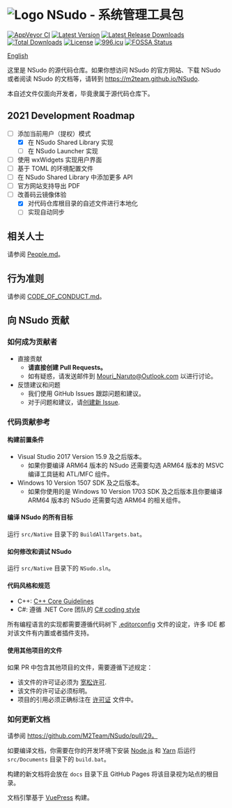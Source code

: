 ﻿# ![Logo](Logo.png) NSudo - 系统管理工具包

[![AppVeyor CI](https://ci.appveyor.com/api/projects/status/github/M2Team/NSudo?branch=master&svg=true)](https://ci.appveyor.com/project/MouriNaruto/nsudo)
[![Latest Version](https://img.shields.io/github/release/M2Team/NSudo.svg)](https://github.com/M2Team/NSudo/releases/latest)
[![Latest Release Downloads](https://img.shields.io/github/downloads/M2Team/NSudo/latest/total.svg)](https://github.com/M2Team/NSudo/releases/latest)
[![Total Downloads](https://img.shields.io/github/downloads/M2Team/NSudo/total.svg)](https://github.com/M2Team/NSudo/releases)
[![License](https://img.shields.io/badge/license-MIT-green.svg)](License.md)
[![996.icu](https://img.shields.io/badge/link-996.icu-red.svg)](https://996.icu)
[![FOSSA Status](https://app.fossa.io/api/projects/git%2Bgithub.com%2FM2Team%2FNSudo.svg?type=shield)](https://app.fossa.io/projects/git%2Bgithub.com%2FM2Team%2FNSudo?ref=badge_shield)

[English](Readme.md)

这里是 NSudo 的源代码仓库。如果你想访问 NSudo 的官方网站、下载 NSudo 或者阅读
NSudo 的文档等，请转到 https://m2team.github.io/NSudo.

本自述文件仅面向开发者，毕竟隶属于源代码仓库下。

## 2021 Development Roadmap

- [ ] 添加当前用户（提权）模式
  - [x] 在 NSudo Shared Library 实现
  - [ ] 在 NSudo Launcher 实现
- [ ] 使用 wxWidgets 实现用户界面
- [ ] 基于 TOML 的环境配置文件
- [ ] 在 NSudo Shared Library 中添加更多 API
- [ ] 官方网站支持导出 PDF
- [ ] 改善码云镜像体验
  - [x] 对代码仓库根目录的自述文件进行本地化
  - [ ] 实现自动同步

## 相关人士

请参阅 [People.md](People.md)。

## 行为准则

请参阅 [CODE_OF_CONDUCT.md](CODE_OF_CONDUCT.md)。

## 向 NSudo 贡献

### 如何成为贡献者

- 直接贡献
  - **请直接创建 Pull Requests。**
  - 如有疑惑，请发送邮件到 Mouri_Naruto@Outlook.com 以进行讨论。
- 反馈建议和问题
  - 我们使用 GitHub Issues 跟踪问题和建议。
  - 对于问题和建议，请[创建新 Issue](https://github.com/M2Team/NSudo/issues/new).

### 代码贡献参考

#### 构建前置条件

- Visual Studio 2017 Version 15.9 及之后版本。
  - 如果你要编译 ARM64 版本的 NSudo 还需要勾选 ARM64 版本的 MSVC 编译工具链和 
    ATL/MFC 组件。
- Windows 10 Version 1507 SDK 及之后版本。
  - 如果你使用的是 Windows 10 Version 1703 SDK 及之后版本且你要编译 ARM64 
    版本的 NSudo 还需要勾选 ARM64 的相关组件。

#### 编译 NSudo 的所有目标

运行 `src/Native` 目录下的 `BuildAllTargets.bat`。

#### 如何修改和调试 NSudo

运行 `src/Native` 目录下的 `NSudo.sln`。

#### 代码风格和规范

- C++: [C++ Core Guidelines](https://github.com/isocpp/CppCoreGuidelines/blob/master/CppCoreGuidelines.md)
- C#: 遵循 .NET Core 团队的 [C# coding style](https://github.com/dotnet/corefx/blob/master/Documentation/coding-guidelines/coding-style.md)

所有编程语言的实现都需要遵循代码树下 [.editorconfig](https://editorconfig.org/)
文件的设定，许多 IDE 都对该文件有内置或者插件支持。

#### 使用其他项目的文件

如果 PR 中包含其他项目的文件，需要遵循下述规定：
* 该文件的许可证必须为
  [宽松许可](https://en.wikipedia.org/wiki/Permissive_free_software_licence).
* 该文件的许可证必须标明。
* 项目的引用必须正确标注在 [许可证](License.md) 文件中。

### 如何更新文档

请参阅 https://github.com/M2Team/NSudo/pull/29。

如要编译文档，你需要在你的开发环境下安装 [Node.js](https://nodejs.org) 和 
[Yarn](https://yarnpkg.com) 后运行 `src/Documents` 目录下的 `build.bat`。

构建的新文档将会放在 `docs` 目录下且 GitHub Pages 将该目录视为站点的根目录。

文档引擎基于 [VuePress](https://v1.vuepress.vuejs.org) 构建。
